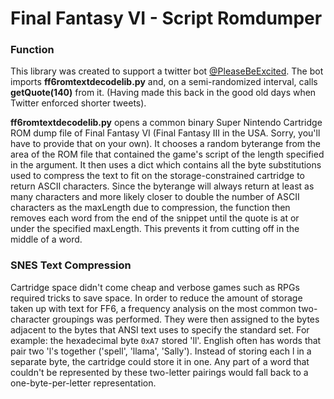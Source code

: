 # Final Fantasy VI - Script Romdumper
### Function
This library was created to support a twitter bot [@PleaseBeExcited](https://twitter.com/pleasebeexcited). The bot imports **ff6romtextdecodelib.py** and, on a semi-randomized interval, calls **getQuote(140)** from it. (Having made this back in the good old days when Twitter enforced shorter tweets).

**ff6romtextdecodelib.py** opens a common binary Super Nintendo Cartridge ROM dump file of Final Fantasy VI (Final Fantasy III in the USA. Sorry, you'll have to provide that on your own). It chooses a random byterange from the area of the ROM file that contained the game's script of the length specified in the argument. It then uses a dict which contains all the byte substitutions used to compress the text to fit on the storage-constrained cartridge to return ASCII characters. Since the byterange will always return at least as many characters and more likely closer to double the number of ASCII characters as the maxLength due to compression, the function then removes each word from the end of the snippet until the quote is at or under the specified maxLength. This prevents it from cutting off in the middle of a word.

### SNES Text Compression
Cartridge space didn't come cheap and verbose games such as RPGs required tricks to save space. In order to reduce the amount of storage taken up with text for FF6, a frequency analysis on the most common two-character groupings was performed. They were then assigned to the bytes adjacent to the bytes that ANSI text uses to specify the standard set. For example: the hexadecimal byte `0xA7` stored 'll'. English often has words that pair two 'l's together ('spell', 'llama', 'Sally'). Instead of storing each l in a separate byte, the cartridge could store it in one. Any part of a word that couldn't be represented by these two-letter pairings would fall back to a one-byte-per-letter representation.
